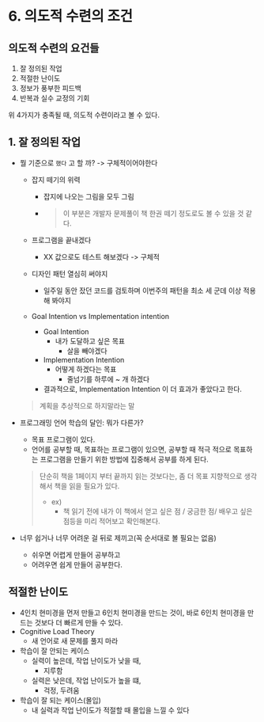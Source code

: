 # 6. 의도적 수련의 조건



## 의도적 수련의 요건들

1. 잘 정의된 작업
2. 적절한 난이도
3. 정보가 풍부한 피드백
4. 반복과 실수 교정의 기회

위 4가지가 충족될 때, 의도적 수련이라고 볼 수 있다.



## 1. 잘 정의된 작업

* 뭘 기준으로 `했다` 고 할 까? -> 구체적이어야한다

  * 잡지 떼기의 위력

    * 잡지에 나오는 그림을 모두 그림

    * > 이 부분은 개발자 문제풀이 책 한권 떼기 정도로도 볼 수 있을 것 같다.

  * 프로그램을 끝내겠다

    * XX 값으로도 테스트 해보겠다 -> 구체적

  * 디자인 패턴 열심히 써야지

    * 일주일 동안 잤던 코드를 검토하며 이번주의 패턴을 최소 세 군데 이상 적용해 봐야지

  * Goal Intention vs Implementation intention

    * Goal Intention
      * 내가 도달하고 싶은 목표
        * 살을 빼야겠다
    * Implementation Intention
      * 어떻게 하겠다는 목표
        * 줄넘기를 하루에 ~ 개 하겠다
    * 결과적으로, Implementation Intention 이 더 효과가 좋았다고 한다.

  > 계획을 추상적으로 하지말라는 말



* 프로그래밍 언어 학습의 달인: 뭐가 다른가?

  * 목표 프로그램이 있다.
  * 언어를 공부할 때, 목표하는 프로그램이 있으면, 공부할 때 적극 적으로 목표하는 프로그램을 만들기 위한 방법에 집중해서 공부를 하게 된다.

  > 단순히 책을 1페이지 부터 끝까지 읽는 것보다는, 좀 더 목표 지향적으로 생각해서 책을 읽을 필요가 있다.
  >
  > * ex)
  >   * 책 읽기 전에 내가 이 책에서 얻고 싶은 점 / 궁금한 점/ 배우고 싶은 점등을 미리 적어보고 확인해본다.

* 너무 쉽거나 너무 어려운 걸 뒤로 제끼고(꼭 순서대로 볼 필요는 없음)
  * 쉬우면 어렵게 만들어 공부하고
  * 어려우면 쉽게 만들어 공부한다.



## 적절한 난이도

* 4인치 현미경을 먼저 만들고 6인치 현미경을 만드는 것이, 바로 6인치 현미경을 만드는 것보다 더 빠르게 만들 수 있다.
* Cognitive Load Theory
  * 새 언어로 새 문제를 풀지 마라
* 학습이 잘 안되는 케이스
  * 실력이 높은데, 작업 난이도가 낮을 때,
    * 지루함
  * 실력은 낮은데, 작업 난이도가 높을 떄,
    * 걱정, 두려움
* 학습이 잘 되는 케이스(몰입)
  * 내 실력과 작업 난이도가 적절할 때 몰입을 느낄 수 있다